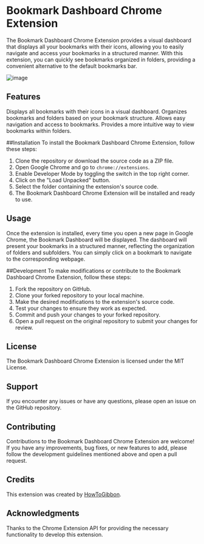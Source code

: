 # Bookmark Dashboard Chrome Extension
The Bookmark Dashboard Chrome Extension provides a visual dashboard that displays all your bookmarks with their icons, allowing you to easily navigate and access your bookmarks in a structured manner. With this extension, you can quickly see bookmarks organized in folders, providing a convenient alternative to the default bookmarks bar.

![image](https://github.com/HowToGibbon/BookmarkDashboardExtension/assets/23332564/87125cfa-cd86-49ab-95d4-a674e1546ef2)

## Features
Displays all bookmarks with their icons in a visual dashboard.
Organizes bookmarks and folders based on your bookmark structure.
Allows easy navigation and access to bookmarks.
Provides a more intuitive way to view bookmarks within folders.

##Installation
To install the Bookmark Dashboard Chrome Extension, follow these steps:

1. Clone the repository or download the source code as a ZIP file.
2. Open Google Chrome and go to `chrome://extensions`.
3. Enable Developer Mode by toggling the switch in the top right corner.
4. Click on the "Load Unpacked" button.
5. Select the folder containing the extension's source code.
6. The Bookmark Dashboard Chrome Extension will be installed and ready to use. 

## Usage
Once the extension is installed, every time you open a new page in Google Chrome, the Bookmark Dashboard will be displayed. The dashboard will present your bookmarks in a structured manner, reflecting the organization of folders and subfolders. You can simply click on a bookmark to navigate to the corresponding webpage.

##Development
To make modifications or contribute to the Bookmark Dashboard Chrome Extension, follow these steps:

1. Fork the repository on GitHub.
2. Clone your forked repository to your local machine.
3. Make the desired modifications to the extension's source code.
4. Test your changes to ensure they work as expected.
5. Commit and push your changes to your forked repository.
6. Open a pull request on the original repository to submit your changes for review.

## License
The Bookmark Dashboard Chrome Extension is licensed under the MIT License.

## Support
If you encounter any issues or have any questions, please open an issue on the GitHub repository.

## Contributing
Contributions to the Bookmark Dashboard Chrome Extension are welcome! If you have any improvements, bug fixes, or new features to add, please follow the development guidelines mentioned above and open a pull request.

## Credits
This extension was created by [HowToGibbon](https://github.com/HowToGibbon).

## Acknowledgments
Thanks to the Chrome Extension API for providing the necessary functionality to develop this extension.

